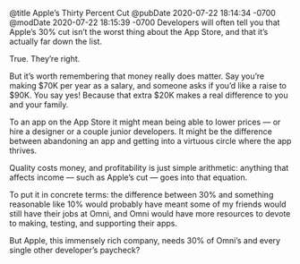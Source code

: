 @title Apple’s Thirty Percent Cut
@pubDate 2020-07-22 18:14:34 -0700
@modDate 2020-07-22 18:15:39 -0700
Developers will often tell you that Apple’s 30% cut isn’t the worst thing about the App Store, and that it’s actually far down the list.

True. They’re right.

But it’s worth remembering that money really does matter. Say you’re making $70K per year as a salary, and someone asks if you’d like a raise to $90K. You say yes! Because that extra $20K makes a real difference to you and your family. 

To an app on the App Store it might mean being able to lower prices — or hire a designer or a couple junior developers. It might be the difference between abandoning an app and getting into a virtuous circle where the app thrives.

Quality costs money, and profitability is just simple arithmetic: anything that affects income — such as Apple’s cut — goes into that equation.

To put it in concrete terms: the difference between 30% and something reasonable like 10% would probably have meant some of my friends would still have their jobs at Omni, and Omni would have more resources to devote to making, testing, and supporting their apps.

But Apple, this immensely rich company, needs 30% of Omni’s and every single other developer’s paycheck?
